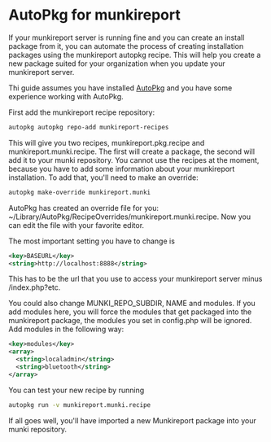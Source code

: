 AutoPkg for munkireport
=====

If your munkireport server is running fine and you can create an install package from it, you can automate the process of creating installation packages using the munkireport autopkg recipe. This will help you create a new package suited for your organization when you update your munkireport server.

Thi guide assumes you have installed [AutoPkg](https://github.com/autopkg/autopkg) and you have some experience working with AutoPkg.

First add the munkireport recipe repository:

```sh
autopkg autopkg repo-add munkireport-recipes
```

This will give you two recipes, munkireport.pkg.recipe and munkireport.munki.recipe. The first will create a package, the second will add it to your munki repository. You cannot use the recipes at the moment, because you have to add some information about your munkireport installation. To add that, you'll need to make an override:

```sh
autopkg make-override munkireport.munki
```

AutoPkg has created an override file for you: ~/Library/AutoPkg/RecipeOverrides/munkireport.munki.recipe. Now you can edit the file with your favorite editor.

The most important setting you have to change is

```xml
<key>BASEURL</key>
<string>http://localhost:8888</string>
```

This has to be the url that you use to access your munkireport server minus /index.php?etc.

You could also change MUNKI_REPO_SUBDIR, NAME and modules. If you add modules here, you will force the modules that get packaged into the munkireport package, the modules you set in config.php will be ignored. Add modules in the following way:

```xml
<key>modules</key>
<array>
  <string>localadmin</string>
  <string>bluetooth</string>
</array>
```


You can test your new recipe by running

```sh
autopkg run -v munkireport.munki.recipe
```

If all goes well, you'll have imported a new Munkireport package into your munki repository.
